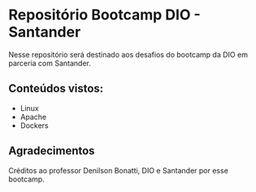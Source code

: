# Repositório Bootcamp DIO - Santander

Nesse repositório será destinado aos desafios do bootcamp da DIO em parceria com Santander.

## Conteúdos vistos:
- Linux
- Apache
- Dockers

## Agradecimentos

Créditos ao professor Denilson Bonatti, DIO e Santander por esse bootcamp.